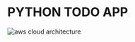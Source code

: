 # PYTHON TODO APP

![aws cloud architecture](https://github.com/kanjijadav/PYTHON-TODO-APP/assets/114801641/0dd3a4b8-a155-41c4-a8b2-42a904b721f1)

